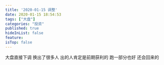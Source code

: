 ```yaml
---
title: '2020-01-15 调整'
date: 2020-01-15 18:54:53
tags: ["大盘"]
categories: "投资"
published: true
hideInList: false
feature: 
isTop: false
---
```

大盘直接下调
换出了很多人
出的人肯定是前期获利的
跑一部分也好
还会回来的
<!-- more -->
